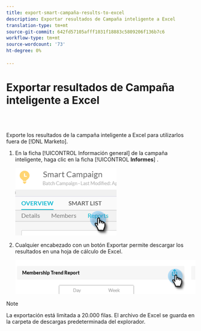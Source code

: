 ```yaml
---
title: export-smart-campaña-results-to-excel
description: Exportar resultados de Campaña inteligente a Excel
translation-type: tm+mt
source-git-commit: 642fd57105afff1031f18883c5809206f136b7c6
workflow-type: tm+mt
source-wordcount: '73'
ht-degree: 0%

---
```



# Exportar resultados de Campaña inteligente a Excel

<br> 

Exporte los resultados de la campaña inteligente a Excel para utilizarlos fuera de [!DNL Marketo].

1. En la ficha [!UICONTROL Información general] de la campaña inteligente, haga clic en la ficha [!UICONTROL **Informes**] .

   ![Imagen uno](/help/sky/assets/smart-campaigns/export-smart-campaign-results-to-excel/export-smart-campaign-results-to-excel-1.png)

1. Cualquier encabezado con un botón Exportar permite descargar los resultados en una hoja de cálculo de Excel.

   ![Imagen dos](/help/sky/assets/smart-campaigns/export-smart-campaign-results-to-excel/export-smart-campaign-results-to-excel-2.png)

>[!NOTE]
>
>La exportación está limitada a 20.000 filas. El archivo de Excel se guarda en la carpeta de descargas predeterminada del explorador.

